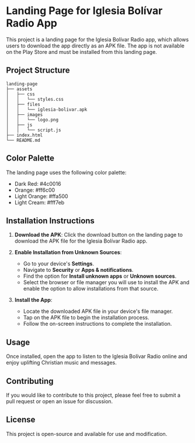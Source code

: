# Landing Page for Iglesia Bolívar Radio App

This project is a landing page for the Iglesia Bolívar Radio app, which allows users to download the app directly as an APK file. The app is not available on the Play Store and must be installed from this landing page.

## Project Structure

```
landing-page
├── assets
│   ├── css
│   │   └── styles.css
│   ├── files
│   │   └── iglesia-bolivar.apk
│   ├── images
│   │   └── logo.png
│   ├── js
│   │   └── script.js
├── index.html
└── README.md
```

## Color Palette

The landing page uses the following color palette:
- Dark Red: #4c0016
- Orange: #ff6c00
- Light Orange: #ffa500
- Light Cream: #fff7eb

## Installation Instructions

1. **Download the APK**: Click the download button on the landing page to download the APK file for the Iglesia Bolívar Radio app.

2. **Enable Installation from Unknown Sources**:
   - Go to your device's **Settings**.
   - Navigate to **Security** or **Apps & notifications**.
   - Find the option for **Install unknown apps** or **Unknown sources**.
   - Select the browser or file manager you will use to install the APK and enable the option to allow installations from that source.

3. **Install the App**:
   - Locate the downloaded APK file in your device's file manager.
   - Tap on the APK file to begin the installation process.
   - Follow the on-screen instructions to complete the installation.

## Usage

Once installed, open the app to listen to the Iglesia Bolívar Radio online and enjoy uplifting Christian music and messages.

## Contributing

If you would like to contribute to this project, please feel free to submit a pull request or open an issue for discussion.

## License

This project is open-source and available for use and modification.
